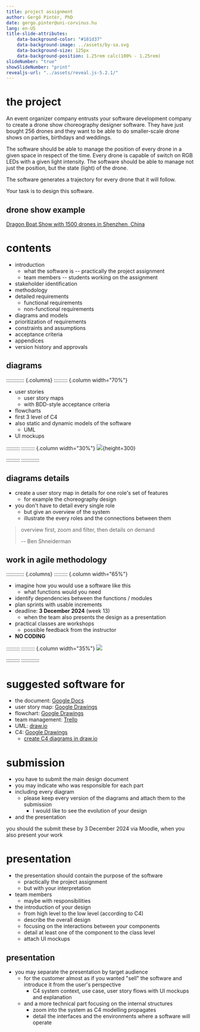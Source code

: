 ```yaml
---
title: project assignment
author: Gergő Pintér, PhD
date: gergo.pinter@uni-corvinus.hu
lang: en-US
title-slide-attributes:
    data-background-color: "#181d37"
    data-background-image: ../assets/by-sa.svg
    data-background-size: 125px
    data-background-position: 1.25rem calc(100% - 1.25rem)
slideNumber: "true"
showSlideNumber: "print"
revealjs-url: "../assets/reveal.js-5.2.1/"
---
```


# the project

An event organizer company entrusts your software development company to create a drone show choreography designer software.
They have just bought 256 drones and they want to be able to do smaller-scale drone shows on parties, birthdays and weddings.

The software should be able to manage the position of every drone in a given space in respect of the time.
Every drone is capable of switch on RGB LEDs with a given light intensity.
The software should be able to manage not just the position, but the state (light) of the drone.

The software generates a trajectory for every drone that it will follow.

Your task is to design this software.


## drone show example

[Dragon Boat Show with 1500 drones in Shenzhen, China](https://www.youtube.com/watch?v=3G1KBu6H6BM)


# contents

- introduction
    - what the software is -- practically the project assignment
    - team members -- students working on the assignment
- stakeholder identification
- methodology
- detailed requirements
    - functional requirements
    - non-functional requirements
- diagrams and models
- prioritization of requirements
- constraints and assumptions
- acceptance criteria
- appendices
- version history and approvals


## diagrams

:::::::::::: {.columns}
::::::::: {.column width="70%"}
- user stories
    - user story maps
    - with BDD-style acceptance criteria
- flowcharts
- first 3 level of C4
- also static and dynamic models of the software
    - UML
- UI mockups

:::::::::
::::::::: {.column width="30%"}
![](figures/publicdomainvectors/paperboard-flowchart.svg){height=300}

:::::::::
::::::::::::


## diagrams details

- create a user story map in details for one role's set of features
    - for example the choreography design
- you don't have to detail every single role
    - but give an overview of the system
    - illustrate the every roles and the connections between them

> overview first, zoom and filter, then details on demand
>
> -- Ben Shneiderman

    
## work in agile methodology

:::::::::::: {.columns}
::::::::: {.column width="65%"}
- imagine how you would use a software like this
    - what functions would you need
- identify dependencies between the functions / modules
- plan sprints with usable increments
- deadline: **3 December 2024** (week 13)
    - when the team also presents the design as a presentation
- practical classes are workshops
    - possible feedback from the instructor
- **NO CODING**

:::::::::
::::::::: {.column width="35%"}
![](figures/publicdomainvectors/business-ideas-development.svg)

:::::::::
::::::::::::


# suggested software for

- the document: [Google Docs](https://docs.google.com/docs)
- user story map: [Google Drawings](https://docs.google.com/drawings)
- flowchart: [Google Drawings](https://docs.google.com/drawings)
- team management: [Trello](https://trello.com/)
- UML: [draw.io](https://app.diagrams.net/)
- C4: [Google Drawings](https://docs.google.com/drawings)
    - [create C4 diagrams in draw.io](https://www.drawio.com/blog/c4-modelling)


# submission

- you have to submit the main design document
- you may indicate who was responsible for each part
- including every diagram
    - please keep every version of the diagrams and attach them to the submission
        - I would like to see the evolution of your design
- and the presentation

you should the submit these by 3 December 2024 via Moodle,
when you also present your work


# presentation

- the presentation should contain the purpose of the software
    - practically the project assignment
    - but with your interpretation
- team members
    - maybe with responsibilities
- the introduction of your design
    - from high level to the low level (according to C4)
    - describe the overall design
    - focusing on the interactions between your components
    - detail at least one of the component to the class level
    - attach UI mockups

    
## presentation

- you may separate the presentation by target audience
    - for the customer almost as if you wanted "sell" the software and introduce it from the user's perspective
        - C4 system context, use case, user story flows with UI mockups and explanation
    - and a more technical part focusing on the internal structures
        - zoom into the system as C4 modelling propagates
        - detail the interfaces and the environments where a software will operate
